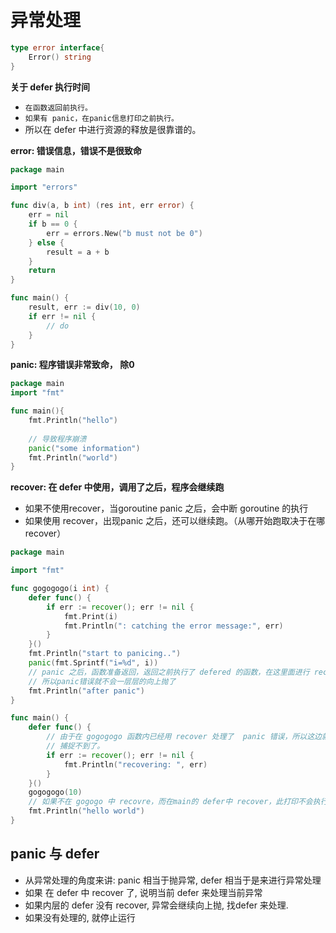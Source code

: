 # 异常处理

```go
type error interface{
    Error() string
}
```



**关于 defer 执行时间**

* `在函数返回前执行。`
* `如果有 panic，在panic信息打印之前执行。`
* 所以在 defer 中进行资源的释放是很靠谱的。



**error: 错误信息，错误不是很致命**

```go
package main

import "errors"

func div(a, b int) (res int, err error) {
	err = nil
	if b == 0 {
		err = errors.New("b must not be 0")
	} else {
		result = a + b
	}
	return
}

func main() {
	result, err := div(10, 0)
	if err != nil {
		// do
	}
}

```



**panic: 程序错误非常致命， 除0**

```go
package main
import "fmt"

func main(){
    fmt.Println("hello")
    
    // 导致程序崩溃
    panic("some information")
    fmt.Println("world")
}
```



**recover: 在 defer 中使用，调用了之后，程序会继续跑**

* 如果不使用recover，当goroutine panic 之后，会中断 goroutine 的执行
* 如果使用 recover，出现panic 之后，还可以继续跑。（从哪开始跑取决于在哪 recover）

```go
package main

import "fmt"

func gogogogo(i int) {
	defer func() {
		if err := recover(); err != nil {
			fmt.Print(i)
			fmt.Println(": catching the error message:", err)
		}
	}()
	fmt.Println("start to panicing..")
	panic(fmt.Sprintf("i=%d", i))
    // panic 之后，函数准备返回，返回之前执行了 defered 的函数，在这里面进行 recover
    // 所以panic错误就不会一层层的向上抛了
	fmt.Println("after panic")
}

func main() {
	defer func() {
        // 由于在 gogogogo 函数内已经用 recover 处理了  panic 错误，所以这边就
        // 捕捉不到了。
		if err := recover(); err != nil {
			fmt.Println("recovering: ", err)
		}
	}()
	gogogogo(10)
    // 如果不在 gogogo 中 recovre，而在main的 defer中 recover，此打印不会执行。
	fmt.Println("hello world")
}
```



## panic 与 defer

* 从异常处理的角度来讲: panic 相当于抛异常, defer 相当于是来进行异常处理
* 如果 在 defer 中 recover 了, 说明当前 defer 来处理当前异常
* 如果内层的 defer 没有 recover, 异常会继续向上抛, 找defer 来处理.
* 如果没有处理的, 就停止运行

